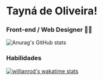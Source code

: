 # Tayná de Oliveira!
### Front-end / Web Designer 👩‍💻
![Anurag's GitHub stats](https://github-readme-stats.vercel.app/api?username=Tayna-Oliveira&show_icons=true&theme=highcontrast)
### Habilidades
[![willianrod's wakatime stats](https://github-readme-stats.vercel.app/api/wakatime?username=Tayna-Oliveira)](https://github.com/anuraghazra/github-readme-stats)